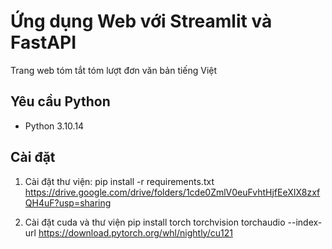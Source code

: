 # Ứng dụng Web với Streamlit và FastAPI

Trang web tóm tắt tóm lượt đơn văn bản tiếng Việt

## Yêu cầu Python

- Python 3.10.14

## Cài đặt
1. Cài đặt thư viện: pip install -r requirements.txt
https://drive.google.com/drive/folders/1cde0ZmlV0euFvhtHjfEeXIX8zxfQH4uF?usp=sharing

2. Cài đặt cuda và thư viện
pip install torch torchvision torchaudio --index-url https://download.pytorch.org/whl/nightly/cu121